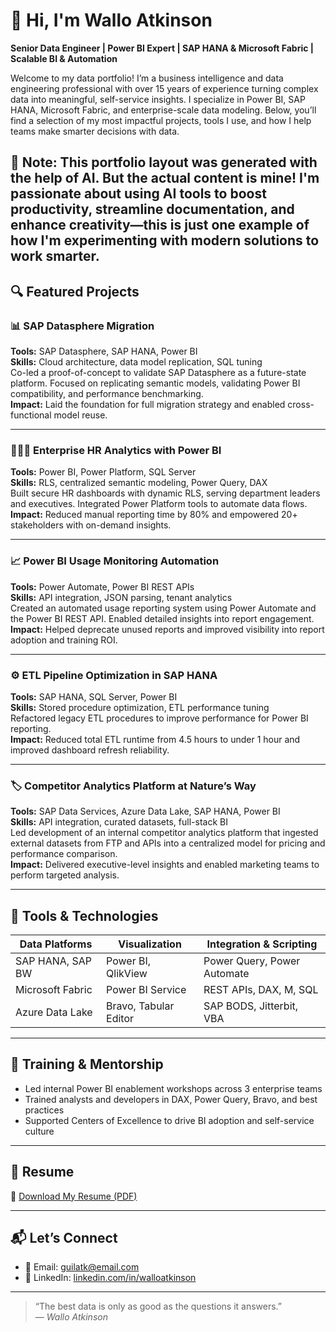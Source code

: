 # 👋 Hi, I'm Wallo Atkinson  
**Senior Data Engineer | Power BI Expert | SAP HANA & Microsoft Fabric | Scalable BI & Automation**

Welcome to my data portfolio! I’m a business intelligence and data engineering professional with over 15 years of experience turning complex data into meaningful, self-service insights. I specialize in Power BI, SAP HANA, Microsoft Fabric, and enterprise-scale data modeling. Below, you’ll find a selection of my most impactful projects, tools I use, and how I help teams make smarter decisions with data.

🧠 Note: This portfolio layout was generated with the help of AI.  But the actual content is mine!
I'm passionate about using AI tools to boost productivity, streamline documentation, and enhance creativity—this is just one example of how I'm experimenting with modern solutions to work smarter.
---

## 🔍 Featured Projects

### 📊 SAP Datasphere Migration
**Tools:** SAP Datasphere, SAP HANA, Power BI  
**Skills:** Cloud architecture, data model replication, SQL tuning  
Co-led a proof-of-concept to validate SAP Datasphere as a future-state platform. Focused on replicating semantic models, validating Power BI compatibility, and performance benchmarking.  
**Impact:** Laid the foundation for full migration strategy and enabled cross-functional model reuse.

---

### 🧑‍🤝‍🧑 Enterprise HR Analytics with Power BI  
**Tools:** Power BI, Power Platform, SQL Server  
**Skills:** RLS, centralized semantic modeling, Power Query, DAX  
Built secure HR dashboards with dynamic RLS, serving department leaders and executives. Integrated Power Platform tools to automate data flows.  
**Impact:** Reduced manual reporting time by 80% and empowered 20+ stakeholders with on-demand insights.

---

### 📈 Power BI Usage Monitoring Automation  
**Tools:** Power Automate, Power BI REST APIs  
**Skills:** API integration, JSON parsing, tenant analytics  
Created an automated usage reporting system using Power Automate and the Power BI REST API. Enabled detailed insights into report engagement.  
**Impact:** Helped deprecate unused reports and improved visibility into report adoption and training ROI.

---

### ⚙️ ETL Pipeline Optimization in SAP HANA  
**Tools:** SAP HANA, SQL Server, Power BI  
**Skills:** Stored procedure optimization, ETL performance tuning  
Refactored legacy ETL procedures to improve performance for Power BI reporting.  
**Impact:** Reduced total ETL runtime from 4.5 hours to under 1 hour and improved dashboard refresh reliability.

---

### 🏷️ Competitor Analytics Platform at Nature’s Way  
**Tools:** SAP Data Services, Azure Data Lake, SAP HANA, Power BI  
**Skills:** API integration, curated datasets, full-stack BI  
Led development of an internal competitor analytics platform that ingested external datasets from FTP and APIs into a centralized model for pricing and performance comparison.  
**Impact:** Delivered executive-level insights and enabled marketing teams to perform targeted analysis.

---

## 🧰 Tools & Technologies

| Data Platforms     | Visualization        | Integration & Scripting |
|--------------------|----------------------|--------------------------|
| SAP HANA, SAP BW   | Power BI, QlikView   | Power Query, Power Automate |
| Microsoft Fabric   | Power BI Service     | REST APIs, DAX, M, SQL |
| Azure Data Lake    | Bravo, Tabular Editor | SAP BODS, Jitterbit, VBA |

---

## 🧠 Training & Mentorship
- Led internal Power BI enablement workshops across 3 enterprise teams  
- Trained analysts and developers in DAX, Power Query, Bravo, and best practices  
- Supported Centers of Excellence to drive BI adoption and self-service culture  

---

## 📄 Resume

📎 [Download My Resume (PDF)](https://github.com/walloatkinson/portfolio/blob/main/Wallo_Atkinson_Resume.pdf)  


---

## 📬 Let’s Connect

- 📧 Email: guilatk@email.com  
- 💼 LinkedIn: [linkedin.com/in/walloatkinson](https://linkedin.com/in/walloatkinson)

---

> “The best data is only as good as the questions it answers.”  
— *Wallo Atkinson*

